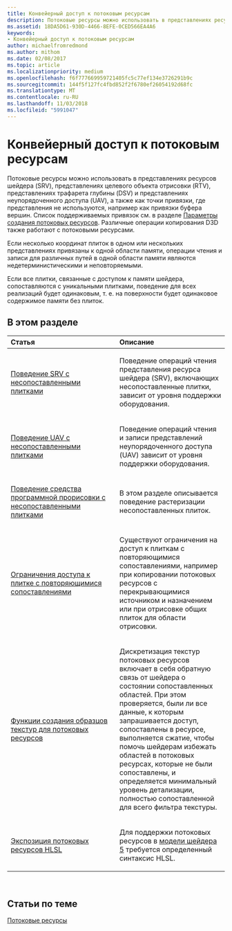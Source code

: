 ```yaml
---
title: Конвейерный доступ к потоковым ресурсам
description: Потоковые ресурсы можно использовать в представлениях ресурсов шейдера (SRV), представлениях целевого объекта отрисовки (RTV), представлениях трафарета глубины (DSV) и представлениях неупорядоченного доступа (UAV), а также как точки привязки, где представления не используются, например как привязки буфера вершин.
ms.assetid: 18DA5D61-930D-4466-8EFE-0CED566EA4A6
keywords:
- Конвейерный доступ к потоковым ресурсам
author: michaelfromredmond
ms.author: mithom
ms.date: 02/08/2017
ms.topic: article
ms.localizationpriority: medium
ms.openlocfilehash: f6f777669959721405fc5c77ef134e3726291b9c
ms.sourcegitcommit: 144f5f127fc4fbd852f2f6780ef26054192d68fc
ms.translationtype: MT
ms.contentlocale: ru-RU
ms.lasthandoff: 11/03/2018
ms.locfileid: "5991047"
---
```

# <a name="pipeline-access-to-streaming-resources"></a>Конвейерный доступ к потоковым ресурсам


Потоковые ресурсы можно использовать в представлениях ресурсов шейдера (SRV), представлениях целевого объекта отрисовки (RTV), представлениях трафарета глубины (DSV) и представлениях неупорядоченного доступа (UAV), а также как точки привязки, где представления не используются, например как привязки буфера вершин. Список поддерживаемых привязок см. в разделе [Параметры создания потоковых ресурсов](streaming-resource-creation-parameters.md). Различные операции копирования D3D также работают с потоковыми ресурсами.

Если несколько координат плиток в одном или нескольких представлениях привязаны к одной области памяти, операции чтения и записи для различных путей в одной области памяти являются недетерминистическими и неповторяемыми.

Если все плитки, связанные с доступом к памяти шейдера, сопоставляются с уникальными плитками, поведение для всех реализаций будет одинаковым, т. е. на поверхности будет одинаковое содержимое памяти без плиток.

## <a name="span-idin-this-sectionspanin-this-section"></a><span id="in-this-section"></span>В этом разделе


<table>
<colgroup>
<col width="50%" />
<col width="50%" />
</colgroup>
<thead>
<tr class="header">
<th align="left">Статья</th>
<th align="left">Описание</th>
</tr>
</thead>
<tbody>
<tr class="odd">
<td align="left"><p><a href="srv-behavior-with-non-mapped-tiles.md">Поведение SRV с несопоставленными плитками</a></p></td>
<td align="left"><p>Поведение операций чтения представления ресурса шейдера (SRV), включающих несопоставленные плитки, зависит от уровня поддержки оборудования.</p></td>
</tr>
<tr class="even">
<td align="left"><p><a href="uav-behavior-with-non-mapped-tiles.md">Поведение UAV с несопоставленными плитками</a></p></td>
<td align="left"><p>Поведение операций чтения и записи представлений неупорядоченного доступа (UAV) зависит от уровня поддержки оборудования.</p></td>
</tr>
<tr class="odd">
<td align="left"><p><a href="rasterizer-behavior-with-non-mapped-tiles.md">Поведение средства программной прорисовки с несопоставленными плитками</a></p></td>
<td align="left"><p>В этом разделе описывается поведение растеризации несопоставленных плиток.</p></td>
</tr>
<tr class="even">
<td align="left"><p><a href="tile-access-limitations-with-duplicate-mappings.md">Ограничения доступа к плитке с повторяющимися сопоставлениями</a></p></td>
<td align="left"><p>Существуют ограничения на доступ к плиткам с повторяющимися сопоставлениями, например при копировании потоковых ресурсов с перекрывающимися источником и назначением или при отрисовке общих плиток для области отрисовки.</p></td>
</tr>
<tr class="odd">
<td align="left"><p><a href="streaming-resources-texture-sampling-features.md">Функции создания образцов текстур для потоковых ресурсов</a></p></td>
<td align="left"><p>Дискретизация текстур потоковых ресурсов включает в себя обратную связь от шейдера о состоянии сопоставленных областей. При этом проверяется, были ли все данные, к которым запрашивается доступ, сопоставлены в ресурсе, выполняется сжатие, чтобы помочь шейдерам избежать областей в потоковых ресурсах, которые не были сопоставлены, и определяется минимальный уровень детализации, полностью сопоставленной для всего фильтра текстуры.</p></td>
</tr>
<tr class="even">
<td align="left"><p><a href="hlsl-streaming-resources-exposure.md">Экспозиция потоковых ресурсов HLSL</a></p></td>
<td align="left"><p>Для поддержки потоковых ресурсов в <a href="https://msdn.microsoft.com/library/windows/desktop/ff471356">модели шейдера 5</a> требуется определенный синтаксис HLSL.</p></td>
</tr>
</tbody>
</table>

 

## <a name="span-idrelated-topicsspanrelated-topics"></a><span id="related-topics"></span>Статьи по теме


[Потоковые ресурсы](streaming-resources.md)

 

 




